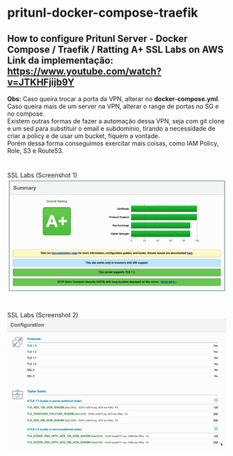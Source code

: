 # pritunl-docker-compose-traefik
How to configure Pritunl Server - Docker Compose / Traefik / Ratting A+ SSL Labs on AWS<br>
Link da implementação: https://www.youtube.com/watch?v=JTKHFjijb9Y
<br>
--
<b>Obs:</b> Caso queira trocar a porta da VPN, alterar no <b>docker-compose.yml</b>. Caso queira mais de um server na VPN, alterar o range de portas no SG e no compose.<br>
Existem outras formas de fazer a automação dessa VPN, seja com git clone e um sed para substituir o email e subdomínio, tirando a necessidade de criar a policy e de usar um bucket, fiquem a vontade.<br>
Porém dessa forma conseguimos exercitar mais coisas, como IAM Policy, Role, S3 e Route53.
#
SSL Labs (Screenshot 1)<br>
![alt text](https://raw.githubusercontent.com/aldeiacloud/pritunl-docker-compose-traefik/main/images-ssl-labs/ssl-labs1.png)
#
SSL Labs (Screenshot 2)<br>
![alt text](https://raw.githubusercontent.com/aldeiacloud/pritunl-docker-compose-traefik/main/images-ssl-labs/ssl-labs2.png)
